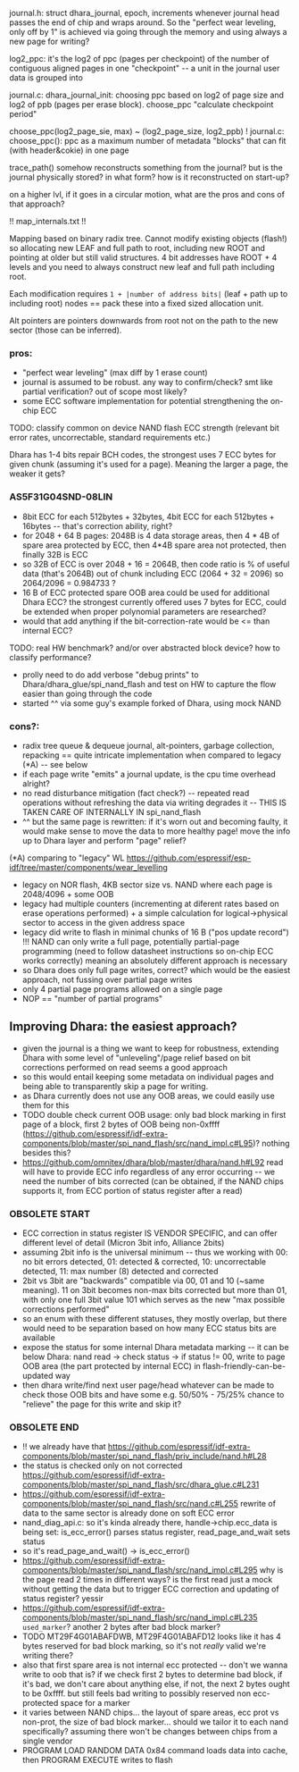 journal.h: struct dhara_journal, epoch, increments whenever journal head passes the end of chip
and wraps around. So the "perfect wear leveling, only off by 1" is achieved via going through
the memory and using always a new page for writing?

log2_ppc: it's the log2 of ppc (pages per checkpoint) of the number of contiguous aligned pages in one "checkpoint" -- a unit in the journal user data is grouped into

journal.c: dhara_journal_init: choosing ppc based on log2 of page size and log2 of ppb (pages per  erase block). choose_ppc "calculate checkpoint period"

choose_ppc(log2_page_sie, max) ~ (log2_page_size, log2_ppb)
! journal.c: choose_ppc(): ppc as a maximum number of metadata "blocks" that can fit (with header&cokie) in one page

trace_path() somehow reconstructs something from the journal? but is the journal
physically stored? in what form? how is it reconstructed on start-up?

on a higher lvl, if it goes in a circular motion, what are the pros and cons of that approach?

!! map_internals.txt !!

Mapping based on binary radix tree. Cannot modify existing objects (flash!) so allocating new LEAF and full path to root, including new ROOT and pointing at older but still valid structures. 4 bit addresses have ROOT + 4 levels and you need to always construct new leaf and full path including root.

Each modification requires `1 + |number of address bits|` (leaf + path up to including root) nodes == pack these into a fixed sized allocation unit.

Alt pointers are pointers downwards from root not on the path to the new sector (those can be inferred).


### pros:
- "perfect wear leveling" (max diff by 1 erase count)
- journal is assumed to be robust. any way to confirm/check? smt like partial verification? out of scope most likely?
- some ECC software implementation for potential strengthening the on-chip ECC

TODO: classify common on device NAND flash ECC strength (relevant bit error rates, uncorrectable, standard requirements etc.)

Dhara has 1-4 bits repair BCH codes, the strongest uses 7 ECC bytes for given chunk (assuming it's used for a page). Meaning the larger a page, the weaker it gets?

### AS5F31G04SND-08LIN
- 8bit ECC for each 512bytes + 32bytes, 4bit ECC for each 512bytes + 16bytes -- that's correction ability, right?
- for 2048 + 64 B pages: 2048B is 4 data storage areas, then 4 * 4B of spare area protected by ECC, then 4*4B spare area not protected, then finally 32B is ECC
- so 32B of ECC is over 2048 + 16 = 2064B, then code ratio is % of useful data (that's 2064B) out of chunk including ECC (2064 + 32 = 2096) so 2064/2096 = 0.984733 ?
- 16 B of ECC protected spare OOB area could be used for additional Dhara ECC? the strongest currently offered uses 7 bytes for ECC, could be extended when proper polynomial parameters are researched?
- would that add anything if the bit-correction-rate would be <= than internal ECC?


TODO: real HW benchmark? and/or over abstracted block device? how to classify performance?
- prolly need to do add verbose "debug prints" to Dhara/dhara_glue/spi_nand_flash and test on HW to capture the flow easier than going through the code
- started ^^ via some guy's example forked of Dhara, using mock NAND

### cons?:
- radix tree queue & dequeue journal, alt-pointers, garbage collection, repacking == quite intricate implementation when compared to legacy (*A) -- see below
- if each page write "emits" a journal update, is the cpu time overhead alright?
- no read disturbance mitigation (fact check?) -- repeated read operations without refreshing the data via writing degrades it -- THIS IS TAKEN CARE OF INTERNALLY IN spi_nand_flash
- ^^ but the same page is rewritten: if it's worn out and becoming faulty, it would make sense to move the data to more healthy page! move the info up to Dhara layer and perform "page" relief?

(*A) comparing to "legacy" WL https://github.com/espressif/esp-idf/tree/master/components/wear_levelling
- legacy on NOR flash, 4KB sector size vs. NAND where each page is 2048/4096 + some OOB
- legacy had multiple counters (incrementing at diferent rates based on erase operations performed) + a simple calculation for logical->physical sector to access in the given address space
- legacy did write to flash in minimal chunks of 16 B ("pos update record") !!! NAND can only write a full page, potentially partial-page programming (need to follow datasheet instructions so on-chip ECC works correctly) meaning an absolutely different approach is necessary
- so Dhara does only full page writes, correct? which would be the easiest approach, not fussing over partial page writes
- only 4 partial page programs allowed on a single page
- NOP == "number of partial programs"

## Improving Dhara: the easiest approach?
- given the journal is a thing we want to keep for robustness, extending Dhara with some level of "unleveling"/page relief based on bit corrections performed on read seems a good approach
- so this would entail keeping some metadata on individual pages and being able to transparently skip a page for writing.
- as Dhara currently does not use any OOB areas, we could easily use them for this
- TODO double check current OOB usage: only bad block marking in first page of a block, first 2 bytes of OOB being non-0xffff (https://github.com/espressif/idf-extra-components/blob/master/spi_nand_flash/src/nand_impl.c#L95)? nothing besides this?
- https://github.com/omnitex/dhara/blob/master/dhara/nand.h#L92 read will have to provide ECC info regardless of any error occurring -- we need the number of bits corrected (can be obtained, if the NAND chips supports it, from ECC portion of status register after a read)
### OBSOLETE START
- ECC correction in status register IS VENDOR SPECIFIC, and can offer different level of detail (Micron 3bit info, Alliance 2bits)
- assuming 2bit info is the universal minimum -- thus we working with 00: no bit errors detected, 01: detected & corrected, 10: uncorrectable detected, 11: max number (8) detected and corrected
- 2bit vs 3bit are "backwards" compatible via 00, 01 and 10 (~same meaning). 11 on 3bit becomes non-max bits corrected but more than 01, with only one full 3bit value 101 which serves as the new "max possible corrections performed"
- so an enum with these different statuses, they mostly overlap, but there would need to be separation based on how many ECC status bits are available
- expose the status for some internal Dhara metadata marking -- it can be below Dhara: nand read -> check status -> if status != 00, write to page OOB area (the part protected by internal ECC) in flash-friendly-can-be-updated way
- then dhara write/find next user page/head whatever can be made to check those OOB bits and have some e.g. 50/50% - 75/25% chance to "relieve" the page for this write and skip it?
### OBSOLETE END
- !! we already have that https://github.com/espressif/idf-extra-components/blob/master/spi_nand_flash/priv_include/nand.h#L28
- the status is checked only on not corrected https://github.com/espressif/idf-extra-components/blob/master/spi_nand_flash/src/dhara_glue.c#L231
- https://github.com/espressif/idf-extra-components/blob/master/spi_nand_flash/src/nand.c#L255 rewrite of data to the same sector is already done on soft ECC error
- nand_diag_api.c: so it's kinda already there, handle->chip.ecc_data is being set: is_ecc_error() parses status register, read_page_and_wait sets status
- so it's read_page_and_wait() -> is_ecc_error()
- https://github.com/espressif/idf-extra-components/blob/master/spi_nand_flash/src/nand_impl.c#L295 why is the page read 2 times in different ways? is the first read just a mock without getting the data but to trigger ECC correction and updating of status register? yessir
- https://github.com/espressif/idf-extra-components/blob/master/spi_nand_flash/src/nand_impl.c#L235 `used_marker`? another 2 bytes after bad block marker?
- TODO MT29F4G01ABAFDWB, MT29F4G01ABAFD12 looks like it has 4 bytes reserved for bad block marking, so it's not _really_ valid we're writing there?
- also that first spare area is not internal ecc protected -- don't we wanna write to oob that is? if we check first 2 bytes to determine bad block, if it's bad, we don't care about anything else, if not, the next 2 bytes ought to be 0xffff. but still feels bad writing to possibly reserved non ecc-protected space for a marker
- it varies between NAND chips... the layout of spare areas, ecc prot vs non-prot, the size of bad block marker... should we tailor it to each nand specifically? assuming there won't be changes between chips from a single vendor
- PROGRAM LOAD RANDOM DATA 0x84 command loads data into cache, then PROGRAM EXECUTE writes to flash